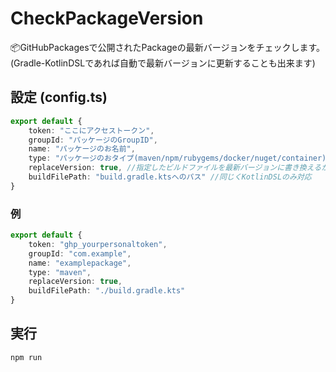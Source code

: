 # CheckPackageVersion

📦GitHubPackagesで公開されたPackageの最新バージョンをチェックします。  
(Gradle-KotlinDSLであれば自動で最新バージョンに更新することも出来ます)

## 設定 (config.ts)

```typescript
export default {
    token: "ここにアクセストークン",
    groupId: "パッケージのGroupID",
    name: "パッケージのお名前",
    type: "パッケージのおタイプ(maven/npm/rubygems/docker/nuget/container)",
    replaceVersion: true, //指定したビルドファイルを最新バージョンに書き換えるか (KotlinDSLのみ対応)
    buildFilePath: "build.gradle.ktsへのパス" //同じくKotlinDSLのみ対応
}
```

### 例

```typescript
export default {
    token: "ghp_yourpersonaltoken",
    groupId: "com.example",
    name: "examplepackage",
    type: "maven",
    replaceVersion: true,
    buildFilePath: "./build.gradle.kts"
}
```

## 実行

`npm run`
